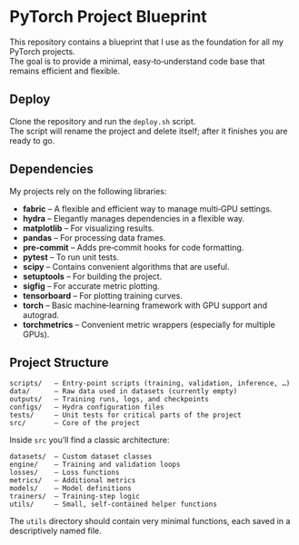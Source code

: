 # PyTorch Project Blueprint

This repository contains a blueprint that I use as the foundation for all my PyTorch projects.  
The goal is to provide a minimal, easy‑to‑understand code base that remains efficient and flexible.

## Deploy

Clone the repository and run the `deploy.sh` script.  
The script will rename the project and delete itself; after it finishes you are ready to go.

## Dependencies

My projects rely on the following libraries:
- **fabric** – A flexible and efficient way to manage multi‑GPU settings.  
- **hydra** – Elegantly manages dependencies in a flexible way.  
- **matplotlib** – For visualizing results.  
- **pandas** – For processing data frames.  
- **pre‑commit** – Adds pre‑commit hooks for code formatting.  
- **pytest** – To run unit tests.  
- **scipy** – Contains convenient algorithms that are useful.  
- **setuptools** – For building the project.  
- **sigfig** – For accurate metric plotting.  
- **tensorboard** – For plotting training curves.
- **torch** – Basic machine‑learning framework with GPU support and autograd.  
- **torchmetrics** – Convenient metric wrappers (especially for multiple GPUs).  

## Project Structure

```
scripts/   – Entry‑point scripts (training, validation, inference, …)
data/      – Raw data used in datasets (currently empty)
outputs/   – Training runs, logs, and checkpoints
configs/   – Hydra configuration files
tests/     – Unit tests for critical parts of the project
src/       – Core of the project
```

Inside `src` you’ll find a classic architecture:

```
datasets/  – Custom dataset classes
engine/    – Training and validation loops
losses/    – Loss functions
metrics/   – Additional metrics
models/    – Model definitions
trainers/  – Training‑step logic
utils/     – Small, self‑contained helper functions
```

The `utils` directory should contain very minimal functions, each saved in a descriptively named file.  